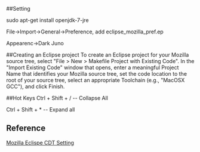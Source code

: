 ##Setting

sudo apt-get install openjdk-7-jre

File->Import->General->Preference, add eclipse_mozilla_pref.ep

Appearenc->Dark Juno

##Creating an Eclipse project
To create an Eclipse project for your Mozilla source tree, select "File > New > Makefile Project with Existing Code". In the "Import Existing Code" window that opens, enter a meaningful Project Name that identifies your Mozilla source tree, set the code location to the root of your source tree, select an appropriate Toolchain (e.g., "MacOSX GCC"), and click Finish.

##Hot Keys
Ctrl + Shift + /   -- Collapse All

Ctrl + Shift + *  -- Expand all

## Reference
<a name="Eclipse CDT Setting" title="Simple Eclipse CDT Setting with Mozilla" target="_blank" href="https://developer.mozilla.org/zh-TW/docs/Eclipse_CDT">Mozilla Eclispe CDT Setting</a>
